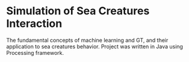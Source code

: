 # Simulation of Sea Creatures Interaction

The fundamental concepts of machine learning and GT, and their application to sea creatures behavior. Project was written in Java using Processing framework.
